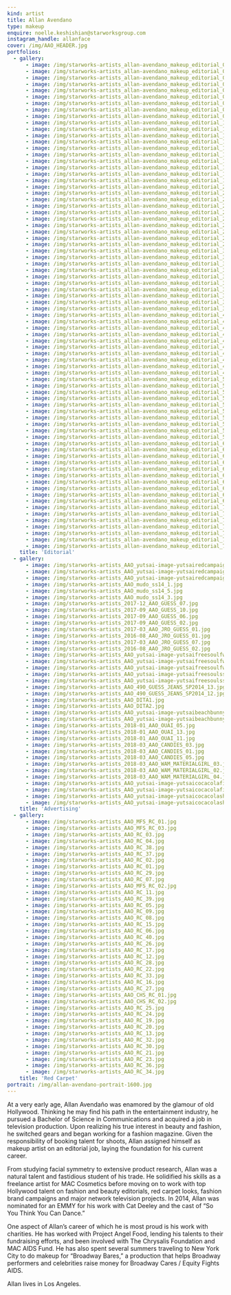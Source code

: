 ```yaml
---
kind: artist
title: Allan Avendano
type: makeup
enquire: noelle.keshishian@starworksgroup.com
instagram_handle: allanface
cover: /img/AAO_HEADER.jpg
portfolios:
  - gallery:
      - image: /img/starworks-artists_allan-avendano_makeup_editorial_01.jpg
      - image: /img/starworks-artists_allan-avendano_makeup_editorial_02.jpg
      - image: /img/starworks-artists_allan-avendano_makeup_editorial_03.jpg
      - image: /img/starworks-artists_allan-avendano_makeup_editorial_04.jpg
      - image: /img/starworks-artists_allan-avendano_makeup_editorial_05.jpg
      - image: /img/starworks-artists_allan-avendano_makeup_editorial_06.jpg
      - image: /img/starworks-artists_allan-avendano_makeup_editorial_07.jpg
      - image: /img/starworks-artists_allan-avendano_makeup_editorial_08.jpg
      - image: /img/starworks-artists_allan-avendano_makeup_editorial_09.jpg
      - image: /img/starworks-artists_allan-avendano_makeup_editorial_10.jpg
      - image: /img/starworks-artists_allan-avendano_makeup_editorial_11.jpg
      - image: /img/starworks-artists_allan-avendano_makeup_editorial_12.jpg
      - image: /img/starworks-artists_allan-avendano_makeup_editorial_13.jpg
      - image: /img/starworks-artists_allan-avendano_makeup_editorial_14.jpg
      - image: /img/starworks-artists_allan-avendano_makeup_editorial_15.jpg
      - image: /img/starworks-artists_allan-avendano_makeup_editorial_16.jpg
      - image: /img/starworks-artists_allan-avendano_makeup_editorial_17.jpg
      - image: /img/starworks-artists_allan-avendano_makeup_editorial_18.jpg
      - image: /img/starworks-artists_allan-avendano_makeup_editorial_19.jpg
      - image: /img/starworks-artists_allan-avendano_makeup_editorial_20.jpg
      - image: /img/starworks-artists_allan-avendano_makeup_editorial_21.jpg
      - image: /img/starworks-artists_allan-avendano_makeup_editorial_22.jpg
      - image: /img/starworks-artists_allan-avendano_makeup_editorial_23.jpg
      - image: /img/starworks-artists_allan-avendano_makeup_editorial_24.jpg
      - image: /img/starworks-artists_allan-avendano_makeup_editorial_25.jpg
      - image: /img/starworks-artists_allan-avendano_makeup_editorial_26.jpg
      - image: /img/starworks-artists_allan-avendano_makeup_editorial_27.jpg
      - image: /img/starworks-artists_allan-avendano_makeup_editorial_28.jpg
      - image: /img/starworks-artists_allan-avendano_makeup_editorial_29.jpg
      - image: /img/starworks-artists_allan-avendano_makeup_editorial_30.jpg
      - image: /img/starworks-artists_allan-avendano_makeup_editorial_31.jpg
      - image: /img/starworks-artists_allan-avendano_makeup_editorial_32.jpg
      - image: /img/starworks-artists_allan-avendano_makeup_editorial_33.jpg
      - image: /img/starworks-artists_allan-avendano_makeup_editorial_34.jpg
      - image: /img/starworks-artists_allan-avendano_makeup_editorial_35.jpg
      - image: /img/starworks-artists_allan-avendano_makeup_editorial_36.jpg
      - image: /img/starworks-artists_allan-avendano_makeup_editorial_37.jpg
      - image: /img/starworks-artists_allan-avendano_makeup_editorial_38.jpg
      - image: /img/starworks-artists_allan-avendano_makeup_editorial_39.jpg
      - image: /img/starworks-artists_allan-avendano_makeup_editorial_40.jpg
      - image: /img/starworks-artists_allan-avendano_makeup_editorial_41.jpg
      - image: /img/starworks-artists_allan-avendano_makeup_editorial_42.jpg
      - image: /img/starworks-artists_allan-avendano_makeup_editorial_43.jpg
      - image: /img/starworks-artists_allan-avendano_makeup_editorial_44.jpg
      - image: /img/starworks-artists_allan-avendano_makeup_editorial_45.jpg
      - image: /img/starworks-artists_allan-avendano_makeup_editorial_46.jpg
      - image: /img/starworks-artists_allan-avendano_makeup_editorial_47.jpg
      - image: /img/starworks-artists_allan-avendano_makeup_editorial_48.jpg
      - image: /img/starworks-artists_allan-avendano_makeup_editorial_49.jpg
      - image: /img/starworks-artists_allan-avendano_makeup_editorial_50.jpg
      - image: /img/starworks-artists_allan-avendano_makeup_editorial_51.jpg
      - image: /img/starworks-artists_allan-avendano_makeup_editorial_52.jpg
      - image: /img/starworks-artists_allan-avendano_makeup_editorial_53.jpg
      - image: /img/starworks-artists_allan-avendano_makeup_editorial_54.jpg
      - image: /img/starworks-artists_allan-avendano_makeup_editorial_55.jpg
      - image: /img/starworks-artists_allan-avendano_makeup_editorial_56.jpg
      - image: /img/starworks-artists_allan-avendano_makeup_editorial_57.jpg
      - image: /img/starworks-artists_allan-avendano_makeup_editorial_58.jpg
      - image: /img/starworks-artists_allan-avendano_makeup_editorial_59.jpg
      - image: /img/starworks-artists_allan-avendano_makeup_editorial_60.jpg
      - image: /img/starworks-artists_allan-avendano_makeup_editorial_61.jpg
      - image: /img/starworks-artists_allan-avendano_makeup_editorial_62.jpg
      - image: /img/starworks-artists_allan-avendano_makeup_editorial_63.jpg
      - image: /img/starworks-artists_allan-avendano_makeup_editorial_64.jpg
      - image: /img/starworks-artists_allan-avendano_makeup_editorial_65.jpg
      - image: /img/starworks-artists_allan-avendano_makeup_editorial_66.jpg
      - image: /img/starworks-artists_allan-avendano_makeup_editorial_67.jpg
      - image: /img/starworks-artists_allan-avendano_makeup_editorial_68.jpg
      - image: /img/starworks-artists_allan-avendano_makeup_editorial_69.jpg
      - image: /img/starworks-artists_allan-avendano_makeup_editorial_70.jpg
      - image: /img/starworks-artists_allan-avendano_makeup_editorial_71.jpg
      - image: /img/starworks-artists_allan-avendano_makeup_editorial_72.jpg
      - image: /img/starworks-artists_allan-avendano_makeup_editorial_73.jpg
      - image: /img/starworks-artists_allan-avendano_makeup_editorial_74.jpg
      - image: /img/starworks-artists_allan-avendano_makeup_editorial_75.jpg
      - image: /img/starworks-artists_allan-avendano_makeup_editorial_76.jpg
    title: 'Editorial'
  - gallery:
      - image: /img/starworks-artists_AAO_yutsai-image-yutsairedcampaignfw1320jpg-539f8338cf429-1400.jpg
      - image: /img/starworks-artists_AAO_yutsai-image-yutsairedcampaignfw1301jpg-539f831978682-1400.jpg
      - image: /img/starworks-artists_AAO_yutsai-image-yutsairedcampaignfw1314jpg-539f832fc50bb-1400.jpg
      - image: /img/starworks-artists_AAO_mudo_ss14_1.jpg
      - image: /img/starworks-artists_AAO_mudo_ss14_5.jpg
      - image: /img/starworks-artists_AAO_mudo_ss14_3.jpg
      - image: /img/starworks-artists_2017-12_AAO_GUESS_07.jpg
      - image: /img/starworks-artists_2017-09_AAO_GUESS_10.jpg
      - image: /img/starworks-artists_2017-09_AAO_GUESS_06.jpg
      - image: /img/starworks-artists_2017-09_AAO_GUESS_02.jpg
      - image: /img/starworks-artists_2017-03_AAO_JRO_GUESS_01.jpg
      - image: /img/starworks-artists_2016-08_AAO_JRO_GUESS_01.jpg
      - image: /img/starworks-artists_2017-03_AAO_JRO_GUESS_07.jpg
      - image: /img/starworks-artists_2016-08_AAO_JRO_GUESS_02.jpg
      - image: /img/starworks-artists_AAO_yutsai-image-yutsaifreesoulfw1311jpg-52fbc67707a3f-1400.jpg
      - image: /img/starworks-artists_AAO_yutsai-image-yutsaifreesoulfw1308jpg-52fbc6676147a-1400-1.jpg
      - image: /img/starworks-artists_AAO_yutsai-image-yutsaifreesoulfw1303jpg-52fbc651ec7c6-1400.jpg
      - image: /img/starworks-artists_AAO_yutsai-image-yutsaifreesoulss1402jpg-52fbbbc30351c-1400.jpg
      - image: /img/starworks-artists_AAO_yutsai-image-yutsaifreesoulss1409jpg-52fbbbf36de8f-1400.jpg
      - image: /img/starworks-artists_AAO_490_GUESS_JEANS_SP2014_13.jpg
      - image: /img/starworks-artists_AAO_490_GUESS_JEANS_SP2014_12.jpg
      - image: /img/starworks-artists_AAO_DITA1.jpg
      - image: /img/starworks-artists_AAO_DITA2.jpg
      - image: /img/starworks-artists_AAO_yutsai-image-yutsaibeachbunnycandiceswanepoel2jpg-52faa1a3cdf42-1400-1.jpg
      - image: /img/starworks-artists_AAO_yutsai-image-yutsaibeachbunnycandiceswanepoel1jpg-52faa19baa955-1400.jpg
      - image: /img/starworks-artists_2018-01_AAO_OUAI_05.jpg
      - image: /img/starworks-artists_2018-01_AAO_OUAI_13.jpg
      - image: /img/starworks-artists_2018-01_AAO_OUAI_11.jpg
      - image: /img/starworks-artists_2018-03_AAO_CANDIES_03.jpg
      - image: /img/starworks-artists_2018-03_AAO_CANDIES_01.jpg
      - image: /img/starworks-artists_2018-03_AAO_CANDIES_05.jpg
      - image: /img/starworks-artists_2018-03_AAO_WAM_MATERIALGIRL_03.jpg
      - image: /img/starworks-artists_2018-03_AAO_WAM_MATERIALGIRL_02.jpg
      - image: /img/starworks-artists_2018-03_AAO_WAM_MATERIALGIRL_04.jpg
      - image: /img/starworks-artists_AAO_yutsai-image-yutsaicocacolafifa2014brasil8jpg-539b82010d02c-1400.jpg
      - image: /img/starworks-artists_AAO_yutsai-image-yutsaicocacolafifa2014brasil4jpg-539b81ed09291-1400.jpg
      - image: /img/starworks-artists_AAO_yutsai-image-yutsaicocacolashareacoke01jpg-53c0667d6d0f3-1400.jpg
      - image: /img/starworks-artists_AAO_yutsai-image-yutsaicocacolashareacoke10jpg-53c0667823127-1400.jpg
    title: 'Advertising'
  - gallery:
      - image: /img/starworks-artists_AAO_MFS_RC_01.jpg
      - image: /img/starworks-artists_AAO_MFS_RC_03.jpg
      - image: /img/starworks-artists_AAO_RC_03.jpg
      - image: /img/starworks-artists_AAO_RC_04.jpg
      - image: /img/starworks-artists_AAO_RC_38.jpg
      - image: /img/starworks-artists_AAO_RC_37.jpg
      - image: /img/starworks-artists_AAO_RC_02.jpg
      - image: /img/starworks-artists_AAO_RC_01.jpg
      - image: /img/starworks-artists_AAO_RC_29.jpg
      - image: /img/starworks-artists_AAO_RC_07.jpg
      - image: /img/starworks-artists_AAO_MFS_RC_02.jpg
      - image: /img/starworks-artists_AAO_RC_11.jpg
      - image: /img/starworks-artists_AAO_RC_39.jpg
      - image: /img/starworks-artists_AAO_RC_05.jpg
      - image: /img/starworks-artists_AAO_RC_09.jpg
      - image: /img/starworks-artists_AAO_RC_08.jpg
      - image: /img/starworks-artists_AAO_RC_15.jpg
      - image: /img/starworks-artists_AAO_RC_06.jpg
      - image: /img/starworks-artists_AAO_RC_40.jpg
      - image: /img/starworks-artists_AAO_RC_26.jpg
      - image: /img/starworks-artists_AAO_RC_17.jpg
      - image: /img/starworks-artists_AAO_RC_12.jpg
      - image: /img/starworks-artists_AAO_RC_28.jpg
      - image: /img/starworks-artists_AAO_RC_22.jpg
      - image: /img/starworks-artists_AAO_RC_33.jpg
      - image: /img/starworks-artists_AAO_RC_16.jpg
      - image: /img/starworks-artists_AAO_RC_27.jpg
      - image: /img/starworks-artists_AAO_CHS_RC_01.jpg
      - image: /img/starworks-artists_AAO_CHS_RC_02.jpg
      - image: /img/starworks-artists_AAO_RC_25.jpg
      - image: /img/starworks-artists_AAO_RC_24.jpg
      - image: /img/starworks-artists_AAO_RC_19.jpg
      - image: /img/starworks-artists_AAO_RC_20.jpg
      - image: /img/starworks-artists_AAO_RC_13.jpg
      - image: /img/starworks-artists_AAO_RC_32.jpg
      - image: /img/starworks-artists_AAO_RC_30.jpg
      - image: /img/starworks-artists_AAO_RC_21.jpg
      - image: /img/starworks-artists_AAO_RC_23.jpg
      - image: /img/starworks-artists_AAO_RC_36.jpg
      - image: /img/starworks-artists_AAO_RC_34.jpg
    title: 'Red Carpet'
portrait: /img/allan-avendano-portrait-1600.jpg
---
```

At a very early age, Allan Avendaño was enamored by the glamour of old Hollywood. Thinking he may find his path in the entertainment industry, he pursued a Bachelor of Science in Communications and acquired a job in television production. Upon realizing his true interest in beauty and fashion, he switched gears and began working for a fashion magazine. Given the responsibility of booking talent for shoots, Allan assigned himself as makeup artist on an editorial job, laying the foundation for his current career.

From studying facial symmetry to extensive product research, Allan was a natural talent and fastidious student of his trade. He solidified his skills as a freelance artist for MAC Cosmetics before moving on to work with top Hollywood talent on fashion and beauty editorials, red carpet looks, fashion brand campaigns and major network television projects. In 2014, Allan was nominated for an EMMY for his work with Cat Deeley and the cast of “So You Think You Can Dance.”

One aspect of Allan’s career of which he is most proud is his work with charities. He has worked with Project Angel Food, lending his talents to their fundraising efforts, and been involved with The Chrysalis Foundation and MAC AIDS Fund. He has also spent several summers traveling to New York City to do makeup for “Broadway Bares,” a production that helps Broadway performers and celebrities raise money for Broadway Cares / Equity Fights AIDS.

Allan lives in Los Angeles.